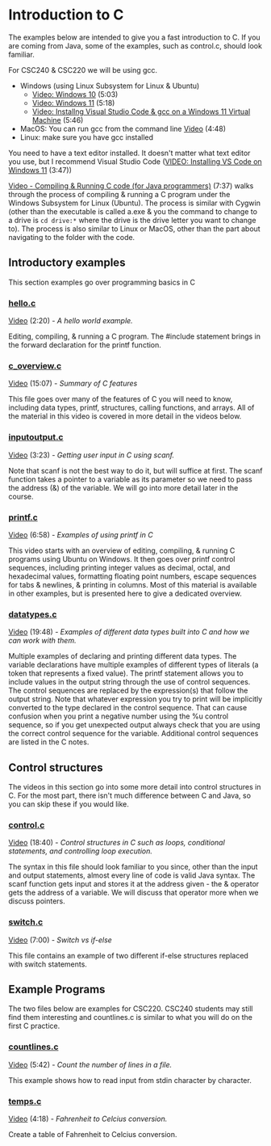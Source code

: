 # Introduction to C

The examples below are intended to give you a fast introduction to C.  If you are coming from Java, some of the examples, such as control.c, should look familiar.

For CSC240 & CSC220 we will be using gcc.  

- Windows (using Linux Subsystem for Linux & Ubuntu)
  - [Video: Windows 10](https://youtu.be/iPRULLjw96Y) (5:03)
  - [Video: Windows 11](https://youtu.be/L4YdOJFDjj4) (5:18)
  - [Video: Installng Visual Studio Code & gcc on a Windows 11 Virtual Machine](https://youtu.be/RZIk2IMUsdk) (5:46)
- MacOS: You can run gcc from the command line [Video](https://youtu.be/qOchFxcstXU) (4:48)
- Linux: make sure you have gcc installed

You need to have a text editor installed.  It doesn't matter what text editor you use, but I recommend Visual Studio Code ([VIDEO: Installing VS Code on Windows 11](https://youtu.be/Ra_EJ_bMduY) (3:47))

[Video - Compiling & Running C code (for Java programmers)](https://youtu.be/CPn8nvxbXFs) (7:37) walks through the process of compiling & running a C program under the Windows Subsystem for Linux (Ubuntu).  The process is similar with Cygwin (other than the executable is called a.exe & you the command to change to a drive is ```cd drive:*``` where the drive is the drive letter you want to change to).  The process is also similar to Linux or MacOS, other than the part about navigating to the folder with the code.

## Introductory examples

This section examples go over programming basics in C

### [hello.c](https://github.com/wadehuber/codeexamples/blob/master/c/c0/hello.c)

[Video](https://youtu.be/nYiQMJNAPdY) (2:20) - *A hello world example.*

Editing, compiling, & running a C program.  The #include statement brings in the forward declaration for the printf function.

### [c_overview.c](https://github.com/wadehuber/codeexamples/blob/master/c/c0/c_overview.c)

[Video](https://youtu.be/e4D6SnAo5rE) (15:07) - *Summary of C features*

This file goes over many of the features of C you will need to know, including data types, printf, structures, calling functions, and arrays.  All of the material in this video is covered in more detail in the videos below.

### [inputoutput.c](https://github.com/wadehuber/codeexamples/blob/master/c/c0/inputoutput.c)

[Video](https://youtu.be/KeXW4lb1Vv8) (3:23) - *Getting user input in C using scanf.*

Note that scanf is not the best way to do it, but will suffice at first.  The scanf function takes a pointer to a variable as its parameter so we need to pass the address (&) of the variable.  We will go into more detail later in the course.

### [printf.c](https://github.com/wadehuber/codeexamples/blob/master/c/c0/printf.c)

[Video](https://youtu.be/CnHXFqQjbyI) (6:58) - *Examples of using printf in C*

This video starts with an overview of editing, compiling, & running C programs using Ubuntu on Windows.  It then goes over printf control sequences, including printing integer values as decimal, octal, and hexadecimal values, formatting floating point numbers, escape sequences for tabs & newlines, & printing in columns.  Most of this material is available in other examples, but is presented here to give a dedicated overview.

### [datatypes.c](https://github.com/wadehuber/codeexamples/blob/master/c/c0/datatypes.c)

[Video](https://youtu.be/_worv7JZ9no) (19:48) - *Examples of different data types built into C and how we can work with them.*

Multiple examples of declaring and printing different data types.  The variable declarations have multiple examples of different types of literals (a token that represents a fixed value).  The printf statement allows you to include values in the output string through the use of control sequences.  The control sequences are replaced by the expression(s) that follow the output string.  Note that whatever expression you try to print will be implicitly converted to the type declared in the control sequence.  That can cause confusion when you print a negative number using the %u control sequence, so if you get unexpected output always check that you are using the correct control sequence for the variable.  Additional control sequences are listed in the C notes.

## Control structures

The videos in this section go into some more detail into control structures in C.  For the most part, there isn't much difference between C and Java, so you can skip these if you would like.

### [control.c](https://github.com/wadehuber/codeexamples/blob/master/c/c0/control.c)

[Video](https://youtu.be/ez14U11KqkI) (18:40) - *Control structures in C such as loops, conditional statements, and controlling loop execution.*

The syntax in this file should look familiar to you since, other than the input and output statements, almost every line of code is valid Java syntax.  The scanf function gets input and stores it at the address given - the & operator gets the address of a variable.  We will discuss that operator more when we discuss pointers.

### [switch.c](https://github.com/wadehuber/codeexamples/blob/master/c/c0/switch.c)

[Video](https://youtu.be/B9pox16p9To) (7:00) - *Switch vs if-else*

This file contains an example of two different if-else structures replaced with switch statements.

## Example Programs

The two files below are examples for CSC220.  CSC240 students may still find them interesting and countlines.c is similar to what you will do on the first C practice.

### [countlines.c](https://github.com/wadehuber/codeexamples/blob/master/c/c0/countlines.c)

[Video](https://youtu.be/sb_yP_DkTq4) (5:42) - *Count the number of lines in a file.*

This example shows how to read input from stdin character by character.

### [temps.c](https://github.com/wadehuber/codeexamples/blob/master/c/c0/temps.c)

[Video](https://youtu.be/eFB14ZxK1t8) (4:18) - *Fahrenheit to Celcius conversion.*

Create a table of Fahrenheit to Celcius conversion.
